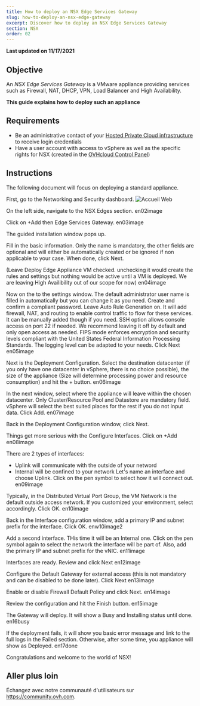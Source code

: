 ```yaml
---
title: How to deploy an NSX Edge Services Gateway
slug: how-to-deploy-an-nsx-edge-gateway
excerpt: Discover how to deploy an NSX Edge Services Gateway
section: NSX
order: 02
---
```


**Last updated on 11/17/2021**

## Objective

An *NSX Edge Services Gateway* is a VMware appliance providing services such as Firewall, NAT, DHCP, VPN, Load Balancer and High Availability.

**This guide explains how to deploy such an appliance**

## Requirements

- Be an administrative contact of your [Hosted Private Cloud infrastructure](https://www.ovhcloud.com/en-gb/enterprise/products/hosted-private-cloud/) to receive login credentials
- Have a user account with access to vSphere as well as the specific rights for NSX (created in the [OVHcloud Control Panel](https://www.ovh.com/auth/?action=gotomanager&from=https://www.ovh.co.uk/&ovhSubsidiary=GB))

## Instructions

The following document will focus on deploying a standard appliance.

First, go to the Networking and Security dashboard.
![Accueil Web](images/accueil_web.png)

On the left side, navigate to the NSX Edges section.
en02image

Click on +Add then Edge Services Gateway.
en03image

The guided installation  window pops up.

Fill in the basic information. Only the name is mandatory, the other fields are optional and will either be automatically created or be ignored if non applicable to your case. When done, click Next.

(Leave Deploy Edge Appliance VM checked. unchecking it would create the rules and settings but nothing would be active until a VM is deployed. We are leaving High Availibility out of our scope for now)
en04image

Now on the to the settings window.
The default administrator user name is filled in automatically but you can change it as you need.
Create and confirm a compliant password.
Leave Auto Rule Generation on. It will add firewall, NAT, and routing to enable control traffic to flow for these services. It can be manually added though if you need.
SSH option allows console access on port 22 if needed. We recommend leaving it off by default and only open access as needed. 
FIPS mode enforces encryption and security levels compliant with the United States Federal Information Processing Standards. 
The logging level can be adapted to your needs.
Click Next
en05image

Next is the Deployment Configuration.
Select the destination datacenter (if you only have one datacenter in vSphere, there is no choice possible), the size of the appliance (Size will determine processing power and resource consumption) and hit the + button.
en06image

In the next window, select where the appliance will leave within the chosen datacenter.
Only Cluster/Resource Pool and Datastore are mandatory field. vSphere will select the best suited places for the rest if you do not input data.
Click Add.
en07image

Back in the Deployment Configuration window, click Next.

Things get more serious with the Configure Interfaces.
Click on +Add
en08image

There are 2 types of interfaces:
- Uplink will communicate with the outside of your netword
- Internal will be confined to your network
Let's name an interface and choose Uplink. Click on the pen symbol to select how it will connect out.
en09image

Typically, in the Distributed Virtual Port Group, the VM Network is the default outside access network. If you customized your environment, select accordingly.
Click OK.
en10image

Back in the Interface configuration window, add a primary IP and subnet prefix for the interface. 
Click OK.
enw10image2

Add a second interface. THis time it will be an Internal one.
Click on the pen symbol again to select the network the interface will be part of.
Also, add the primary IP and subnet prefix for the vNIC.
en11image

Interfaces are ready. Review and click Next
en12image

Configure the Default Gateway for external access (this is not mandatory and can be disabled to be done later).
Click Next
en13image

Enable or disable Firewall Default Policy and click Next.
en14image

Review the configuration and hit the Finish button.
en15image

The Gateway will deploy. It will show a Busy and Installing status until done.
en16busy

If the deployment fails, it will show you basic error message and link to the full logs in the Failed section.
Otherwise, after some time, you appliance will show as Deployed.
en17done

Congratulations and welcome to the world of NSX!


## Aller plus loin

Échangez avec notre communauté d'utilisateurs sur <https://community.ovh.com>.
